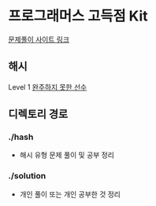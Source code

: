# 프로그래머스 고득점 Kit

[문제풀이 사이트 링크](https://school.programmers.co.kr/learn/challenges?tab=algorithm_practice_kit)

## 해시

Level 1 [완주하지 못한 선수](./hash/완주하지-못한-선수.md)

## 디렉토리 경로

### ./hash
- 해시 유형 문제 풀이 및 공부 정리

### ./solution
- 개인 풀이 또는 개인 공부한 것 정리
